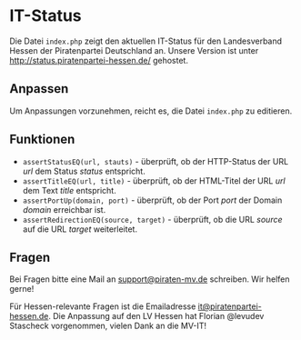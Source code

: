 IT-Status
=========

Die Datei `index.php` zeigt den aktuellen IT-Status für den Landesverband Hessen der Piratenpartei Deutschland an. Unsere Version ist unter http://status.piratenpartei-hessen.de/ gehostet.

Anpassen
--------

Um Anpassungen vorzunehmen, reicht es, die Datei `index.php` zu editieren.

Funktionen
----------

* `assertStatusEQ(url, stauts)` - überprüft, ob der HTTP-Status der URL *url* dem Status *status* entspricht.
* `assertTitleEQ(url, title)` - überprüft, ob der HTML-Titel der URL *url* dem Text *title* entspricht.
* `assertPortUp(domain, port)` - überprüft, ob der Port *port* der Domain *domain* erreichbar ist.
* `assertRedirectionEQ(source, target)` - überprüft, ob die URL *source* auf die URL *target* weiterleitet.

Fragen
------

Bei Fragen bitte eine Mail an support@piraten-mv.de schreiben. Wir helfen gerne!

Für Hessen-relevante Fragen ist die Emailadresse it@piratenpartei-hessen.de. Die Anpassung auf den LV Hessen hat Florian @levudev Stascheck vorgenommen, vielen Dank an die MV-IT!

